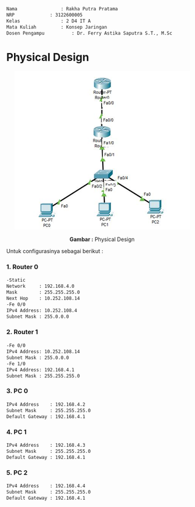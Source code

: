     Nama		        : Rakha Putra Pratama
    NRP		        : 3122600005
    Kelas		        : 2 D4 IT A
    Mata Kuliah	        : Konsep Jaringan
    Dosen Pengampu	        : Dr. Ferry Astika Saputra S.T., M.Sc

# Physical Design

<div align="center">
<img src="./assets/design-physical.JPG">
<p><strong>Gambar :</strong> Physical Design</p>
</div>

Untuk configurasinya sebagai berikut :

### **1. Router 0**

    -Static
    Network     : 192.168.4.0
    Mask        : 255.255.255.0
    Next Hop    : 10.252.108.14
    -Fe 0/0
    IPv4 Address: 10.252.108.4
    Subnet Mask : 255.0.0.0

### **2. Router 1**

    -Fe 0/0
    IPv4 Address: 10.252.108.14
    Subnet Mask : 255.0.0.0
    -Fe 1/0
    IPv4 Address: 192.168.4.1
    Subnet Mask : 255.255.255.0

### **3. PC 0**

    IPv4 Address    : 192.168.4.2
    Subnet Mask     : 255.255.255.0
    Default Gateway : 192.168.4.1

### **4. PC 1**

    IPv4 Address    : 192.168.4.3
    Subnet Mask     : 255.255.255.0
    Default Gateway : 192.168.4.1

### **5. PC 2**

    IPv4 Address    : 192.168.4.4
    Subnet Mask     : 255.255.255.0
    Default Gateway : 192.168.4.1
